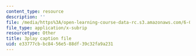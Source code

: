 ```yaml
---
content_type: resource
description: ''
file: /media/https%3A/open-learning-course-data-rc.s3.amazonaws.com/6-006-introduction-to-algorithms-spring-2020/e33777cbbc8456e588df39c32fa9a231_kshe8d8rxHo.vtt
file_type: application/x-subrip
resourcetype: Other
title: 3play caption file
uid: e33777cb-bc84-56e5-88df-39c32fa9a231
---
```

